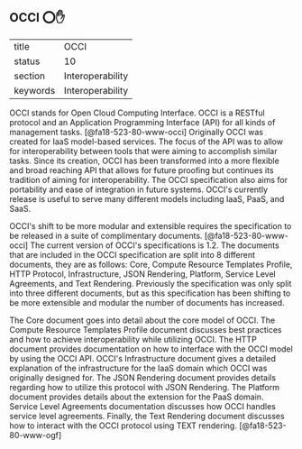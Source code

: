 ## OCCI :o::hand:

|          |                  |
| -------- | ---------------- |
| title    | OCCI             | 
| status   | 10               |
| section  | Interoperability |
| keywords | Interoperability |

OCCI stands for Open Cloud Computing Interface. OCCI is a RESTful protocol and an Application Programming Interface (API) for all kinds of management tasks. [@fa18-523-80-www-occi] Originally OCCI was created for IaaS model-based services. The focus of the API was to allow for interoperability between tools that were aiming to accomplish similar tasks. Since its creation, OCCI has been transformed into a more flexible and broad reaching API that allows for future proofing but continues its tradition of aiming for interoperability. The OCCI specification also aims for portability and ease of integration in future systems. OCCI's currently release is useful to serve many different models including IaaS, PaaS, and SaaS.

OCCI's shift to be more modular and extensible requires the specification to be released in a suite of complimentary documents. [@fa18-523-80-www-occi] The current version of OCCI's specifications is 1.2. The documents that are included in the OCCI specification are split into 8 different documents, they are as follows: Core, Compute Resource Templates Profile, HTTP Protocol, Infrastructure, JSON Rendering, Platform, Service Level Agreements, and Text Rendering. Previously the specification was only split into three different documents, but as this specification has been shifting to be more extensible and modular the number of documents has increased.

The Core document goes into detail about the core model of OCCI. The Compute Resource Templates Profile document discusses best practices and how to achieve interoperability while utilizing OCCI. The HTTP document provides documentation on how to interface with the OCCI model by using the OCCI API. OCCI's Infrastructure document gives a detailed explanation of the infrastructure for the IaaS domain which OCCI was originally designed for. The JSON Rendering document provides details regarding how to utilize this protocol with JSON Rendering. The Platform document provides details about the extension for the PaaS domain. Service Level Agreements documentation discusses how OCCI handles service level agreements. Finally, the Text Rendering document discusses how to interact with the OCCI protocol using TEXT rendering. [@fa18-523-80-www-ogf]
